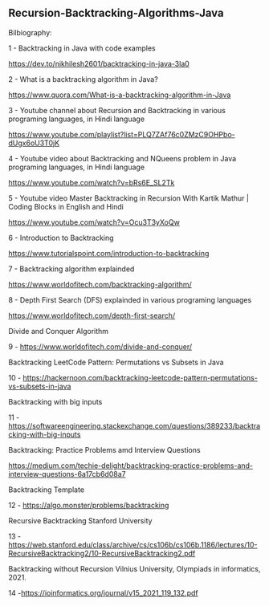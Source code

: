 ## Recursion-Backtracking-Algorithms-Java


Bilbiography:

1 - Backtracking in Java with code examples

https://dev.to/nikhilesh2601/backtracking-in-java-3la0

2 - What is a backtracking algorithm in Java?

https://www.quora.com/What-is-a-backtracking-algorithm-in-Java

3 - Youtube channel about Recursion and Backtracking in various programing languages, in Hindi language

https://www.youtube.com/playlist?list=PLQ7ZAf76c0ZMzC9OHPbo-dUgx6oU3T0jK

4 - Youtube video about Backtracking and NQueens problem in Java programing languages, in Hindi language

https://www.youtube.com/watch?v=bRs6E_SL2Tk

5 - Youtube video Master Backtracking in Recursion With Kartik Mathur | Coding Blocks in English and Hindi

https://www.youtube.com/watch?v=Ocu3T3yXoQw

6 - Introduction to Backtracking

https://www.tutorialspoint.com/introduction-to-backtracking

7 - Backtracking algorithm explainded

https://www.worldofitech.com/backtracking-algorithm/

8 - Depth First Search (DFS) explainded in various programing languages

https://www.worldofitech.com/depth-first-search/

Divide and Conquer Algorithm

9 - https://www.worldofitech.com/divide-and-conquer/

Backtracking LeetCode Pattern: Permutations vs Subsets in Java

10 - https://hackernoon.com/backtracking-leetcode-pattern-permutations-vs-subsets-in-java

Backtracking with big inputs

11 - https://softwareengineering.stackexchange.com/questions/389233/backtracking-with-big-inputs

Backtracking: Practice Problems amd Interview Questions

https://medium.com/techie-delight/backtracking-practice-problems-and-interview-questions-6a17cb6d08a7

Backtracking Template

12 - https://algo.monster/problems/backtracking

Recursive Backtracking Stanford University

13 - https://web.stanford.edu/class/archive/cs/cs106b/cs106b.1186/lectures/10-RecursiveBacktracking2/10-RecursiveBacktracking2.pdf

Backtracking without Recursion Vilnius University, Olympiads in informatics, 2021.

14 -https://ioinformatics.org/journal/v15_2021_119_132.pdf
